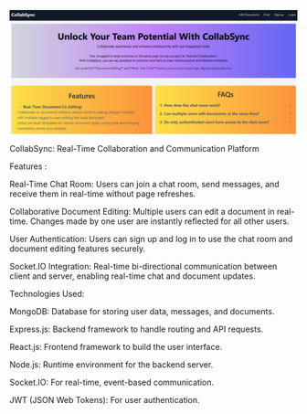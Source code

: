 ![alt text](./Frontend/public/ss.jpg)

CollabSync: Real-Time Collaboration and Communication Platform

Features :

Real-Time Chat Room: Users can join a chat room, send messages, and receive them in real-time without page refreshes.

Collaborative Document Editing: Multiple users can edit a document in real-time. Changes made by one user are instantly reflected for all other users.

User Authentication: Users can sign up and log in to use the chat room and document editing features securely.

Socket.IO Integration: Real-time bi-directional communication between client and server, enabling real-time chat and document updates.

Technologies Used:

MongoDB: Database for storing user data, messages, and documents.

Express.js: Backend framework to handle routing and API requests.

React.js: Frontend framework to build the user interface.

Node.js: Runtime environment for the backend server.

Socket.IO: For real-time, event-based communication.

JWT (JSON Web Tokens): For user authentication.
